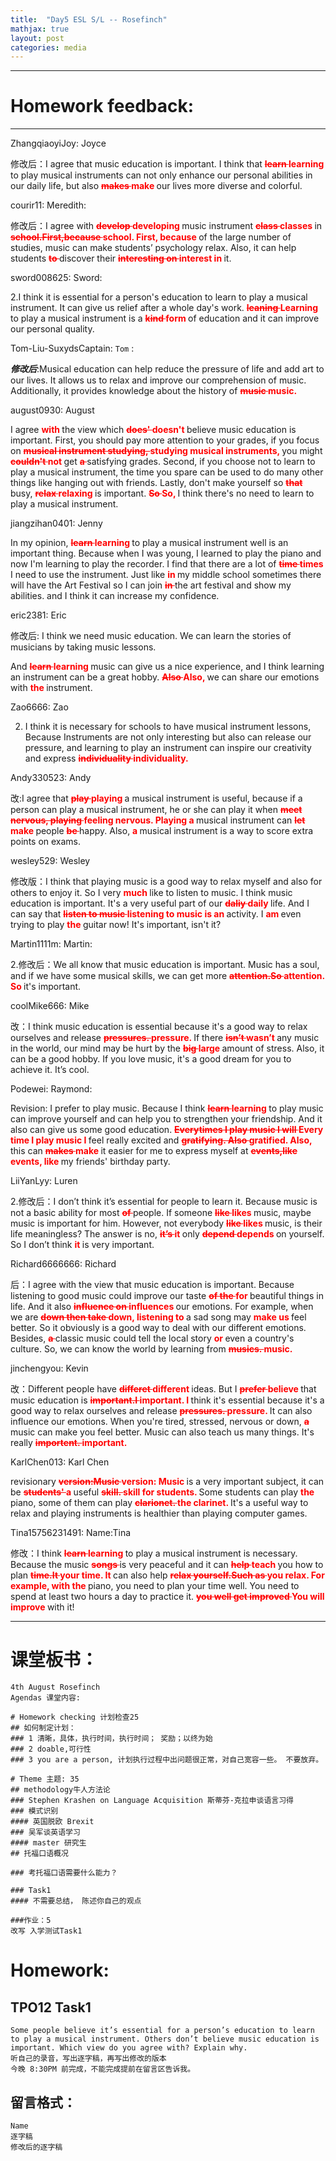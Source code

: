 ```yaml
---
title:  "Day5 ESL S/L -- Rosefinch"
mathjax: true
layout: post
categories: media
---
```


---
# Homework feedback:
---

ZhangqiaoyiJoy: Joyce 

修改后：I agree that music education is important. I think that <span style="color:red;font-weight:700;text-decoration:line-through;">learn </span><span style="color:red;font-weight:700;">learning </span>to play musical instruments can not only enhance our personal abilities in our daily life, but also <span style="color:red;font-weight:700;text-decoration:line-through;">makes </span><span style="color:red;font-weight:700;">make </span>our lives more diverse and colorful. 

courir11: Meredith: 

修改后：I agree with <span style="color:red;font-weight:700;text-decoration:line-through;">develop </span><span style="color:red;font-weight:700;">developing </span>music instrument <span style="color:red;font-weight:700;text-decoration:line-through;">class </span><span style="color:red;font-weight:700;">classes </span>in <span style="color:red;font-weight:700;text-decoration:line-through;">school.First,because </span><span style="color:red;font-weight:700;">school. First, because </span>of the large number of studies, music can make students’ psychology relax. Also, it can help students <span style="color:red;font-weight:700;text-decoration:line-through;">to </span>discover their <span style="color:red;font-weight:700;text-decoration:line-through;">interesting on </span><span style="color:red;font-weight:700;">interest in </span>it. 

sword008625: Sword: 

2.I think it is essential for a person's education to learn to play a musical instrument. It can give us relief after a whole day's work. <span style="color:red;font-weight:700;text-decoration:line-through;">leaning </span><span style="color:red;font-weight:700;">Learning </span>to play a musical instrument is a <span style="color:red;font-weight:700;text-decoration:line-through;">kind </span><span style="color:red;font-weight:700;">form </span>of education and it can improve our personal quality. 

Tom-Liu-SuxydsCaptain: `Tom` : 

***修改后***:Musical education can help reduce the pressure of life and add art to our lives. It allows us to relax and improve our comprehension of music. Additionally, it provides knowledge about the history of <span style="color:red;font-weight:700;text-decoration:line-through;">music </span><span style="color:red;font-weight:700;">music. </span>

august0930: August 

I agree <span style="color:red;font-weight:700;">with </span>the view which <span style="color:red;font-weight:700;text-decoration:line-through;">does' </span><span style="color:red;font-weight:700;">doesn't </span>believe music education is important. First, you should pay more attention to your grades, if you focus on <span style="color:red;font-weight:700;text-decoration:line-through;">musical instrument studying, </span><span style="color:red;font-weight:700;">studying musical instruments, </span>you might <span style="color:red;font-weight:700;text-decoration:line-through;">couldn't </span><span style="color:red;font-weight:700;">not </span>get <span style="color:red;font-weight:700;text-decoration:line-through;">a </span>satisfying grades. Second, if you choose not to learn to play a musical instrument, the time you spare can be used to do many other things like hanging out with friends. Lastly, don't make yourself so <span style="color:red;font-weight:700;text-decoration:line-through;">that </span>busy, <span style="color:red;font-weight:700;text-decoration:line-through;">relax </span><span style="color:red;font-weight:700;">relaxing </span>is important. <span style="color:red;font-weight:700;text-decoration:line-through;">So </span><span style="color:red;font-weight:700;">So, </span>I think there's no need to learn to play a musical instrument. 

jiangzihan0401: Jenny 

In my opinion, <span style="color:red;font-weight:700;text-decoration:line-through;">learn </span><span style="color:red;font-weight:700;">learning </span>to play a musical instrument well is an important thing. Because when I was young, I learned to play the piano and now I'm learning to play the recorder. I find that there are a lot of <span style="color:red;font-weight:700;text-decoration:line-through;">time </span><span style="color:red;font-weight:700;">times </span>I need to use the instrument. Just like <span style="color:red;font-weight:700;">in </span>my middle school sometimes there will have the Art Festival so I can join <span style="color:red;font-weight:700;text-decoration:line-through;">in </span>the art festival and show my abilities. and I think it can increase my confidence. 

eric2381: Eric 

修改后:  I think we need music education. We can learn the stories of musicians by taking music lessons. 

And <span style="color:red;font-weight:700;text-decoration:line-through;">learn </span><span style="color:red;font-weight:700;">learning </span>music can give us a nice experience, and I think learning an instrument can be a great hobby. <span style="color:red;font-weight:700;text-decoration:line-through;">Also </span><span style="color:red;font-weight:700;">Also, </span>we can share our emotions with <span style="color:red;font-weight:700;">the </span>instrument. 

Zao6666: Zao 

2. I think it is necessary for schools to have musical instrument lessons, Because Instruments are not only interesting but also can release our pressure, and learning to play an instrument can inspire our creativity and express <span style="color:red;font-weight:700;text-decoration:line-through;">individuality </span><span style="color:red;font-weight:700;">individuality. </span>

Andy330523: Andy 

改:I agree that <span style="color:red;font-weight:700;text-decoration:line-through;">play </span><span style="color:red;font-weight:700;">playing </span>a musical instrument is useful, because if a person can play a musical instrument, he or she can play it when <span style="color:red;font-weight:700;text-decoration:line-through;">meet nervous, playing </span><span style="color:red;font-weight:700;">feeling nervous. Playing a </span>musical instrument can <span style="color:red;font-weight:700;text-decoration:line-through;">let </span><span style="color:red;font-weight:700;">make </span>people <span style="color:red;font-weight:700;text-decoration:line-through;">be </span>happy. Also, <span style="color:red;font-weight:700;">a </span>musical instrument is a way to score extra points on exams. 

wesley529: Wesley 

修改版：I think that playing music is a good way to relax myself and also for others to enjoy it. So I very <span style="color:red;font-weight:700;">much </span>like to listen to music. I think music education is important. It's a very useful part of our <span style="color:red;font-weight:700;text-decoration:line-through;">daliy </span><span style="color:red;font-weight:700;">daily </span>life. And I can say that <span style="color:red;font-weight:700;text-decoration:line-through;">listen to music </span><span style="color:red;font-weight:700;">listening to music is an </span>activity. I <span style="color:red;font-weight:700;">am </span>even trying to play <span style="color:red;font-weight:700;">the </span>guitar now! It's important, isn't it? 

Martin1111m: Martin: 

2.修改后：We all know that music education is important. Music has a soul, and if we have some musical skills, we can get more <span style="color:red;font-weight:700;text-decoration:line-through;">attention.So </span><span style="color:red;font-weight:700;">attention. So </span>it's important. 

coolMike666: Mike 

改：I think music education is essential because it's a good way to relax ourselves and release <span style="color:red;font-weight:700;text-decoration:line-through;">pressures. </span><span style="color:red;font-weight:700;">pressure. </span>If there <span style="color:red;font-weight:700;text-decoration:line-through;">isn’t </span><span style="color:red;font-weight:700;">wasn’t </span>any music in the world, our mind may be hurt by the <span style="color:red;font-weight:700;text-decoration:line-through;">big </span><span style="color:red;font-weight:700;">large </span>amount of stress. Also, it can be a good hobby. If you love music, it's a good dream for you to achieve it. It’s cool. 

Podewei: Raymond: 

Revision:   I prefer to play music. Because I think <span style="color:red;font-weight:700;text-decoration:line-through;">learn </span><span style="color:red;font-weight:700;">learning </span>to play music can improve yourself and can help you to strengthen your friendship. And it also can give us some good education. <span style="color:red;font-weight:700;text-decoration:line-through;">Everytimes I play music I will </span><span style="color:red;font-weight:700;">Every time I play music I </span>feel really excited and <span style="color:red;font-weight:700;text-decoration:line-through;">gratifying. Also </span><span style="color:red;font-weight:700;">gratified. Also, </span>this can <span style="color:red;font-weight:700;text-decoration:line-through;">makes </span><span style="color:red;font-weight:700;">make </span>it easier for me to express myself at <span style="color:red;font-weight:700;text-decoration:line-through;">events,like </span><span style="color:red;font-weight:700;">events, like </span>my friends' birthday party. 

LiiYanLyy: Luren 

2.修改后：I don’t think it’s essential for people to learn it. Because music is not a basic ability for most <span style="color:red;font-weight:700;text-decoration:line-through;">of </span>people. If someone <span style="color:red;font-weight:700;text-decoration:line-through;">like </span><span style="color:red;font-weight:700;">likes </span>music, maybe music is important for him. However, not everybody <span style="color:red;font-weight:700;text-decoration:line-through;">like </span><span style="color:red;font-weight:700;">likes </span>music, is their life meaningless? The answer is no, <span style="color:red;font-weight:700;text-decoration:line-through;">it’s </span><span style="color:red;font-weight:700;">it </span>only <span style="color:red;font-weight:700;text-decoration:line-through;">depend </span><span style="color:red;font-weight:700;">depends </span>on yourself. So I don’t think <span style="color:red;font-weight:700;">it </span>is very important. 

Richard6666666: Richard 

后：I agree with the view that music education is important. Because listening to good music could improve our taste <span style="color:red;font-weight:700;text-decoration:line-through;">of the </span><span style="color:red;font-weight:700;">for </span>beautiful things in life. And it also <span style="color:red;font-weight:700;text-decoration:line-through;">influence on </span><span style="color:red;font-weight:700;">influences </span>our emotions. For example, when we are <span style="color:red;font-weight:700;text-decoration:line-through;">down then take </span><span style="color:red;font-weight:700;">down, listening to </span>a sad song may <span style="color:red;font-weight:700;">make us </span>feel better. So it obviously is a good way to deal with our different emotions. Besides, <span style="color:red;font-weight:700;text-decoration:line-through;">a </span>classic music could tell the local story <span style="color:red;font-weight:700;">or </span>even a country's culture. So, we can know the world by learning from <span style="color:red;font-weight:700;text-decoration:line-through;">musics. </span><span style="color:red;font-weight:700;">music. </span>

jinchengyou: Kevin 

改：Different people have <span style="color:red;font-weight:700;text-decoration:line-through;">differet </span><span style="color:red;font-weight:700;">different </span>ideas. But I <span style="color:red;font-weight:700;text-decoration:line-through;">prefer </span><span style="color:red;font-weight:700;">believe </span>that music education is <span style="color:red;font-weight:700;text-decoration:line-through;">important.I </span><span style="color:red;font-weight:700;">important. I </span>think it's essential because it's a good way to relax ourselves and release <span style="color:red;font-weight:700;text-decoration:line-through;">pressures. </span><span style="color:red;font-weight:700;">pressure. </span>It can also influence our emotions. When you're tired, stressed, nervous or down, <span style="color:red;font-weight:700;text-decoration:line-through;">a </span>music can make you feel better. Music can also teach us many things. It's really <span style="color:red;font-weight:700;text-decoration:line-through;">importent. </span><span style="color:red;font-weight:700;">important. </span>

KarlChen013: Karl Chen 

revisionary <span style="color:red;font-weight:700;text-decoration:line-through;">version:Music </span><span style="color:red;font-weight:700;">version: Music </span>is a very important subject, it can be <span style="color:red;font-weight:700;text-decoration:line-through;">students' </span><span style="color:red;font-weight:700;">a </span>useful <span style="color:red;font-weight:700;text-decoration:line-through;">skill. </span><span style="color:red;font-weight:700;">skill for students. </span>Some students can play <span style="color:red;font-weight:700;">the </span>piano, some of them can play <span style="color:red;font-weight:700;text-decoration:line-through;">clarionet. </span><span style="color:red;font-weight:700;">the clarinet. </span>It's a useful way to relax and playing instruments is healthier than playing computer games. 

Tina15756231491: Name:Tina 

修改：I think <span style="color:red;font-weight:700;text-decoration:line-through;">learn </span><span style="color:red;font-weight:700;">learning </span>to play a musical instrument is necessary. Because the music <span style="color:red;font-weight:700;text-decoration:line-through;">songs </span>is very peaceful and it can <span style="color:red;font-weight:700;text-decoration:line-through;">help </span><span style="color:red;font-weight:700;">teach </span>you how to plan <span style="color:red;font-weight:700;text-decoration:line-through;">time.It </span><span style="color:red;font-weight:700;">your time. It </span>can also help <span style="color:red;font-weight:700;text-decoration:line-through;">relax yourself.Such as </span><span style="color:red;font-weight:700;">you relax. For example, with the </span>piano, you need to plan your time well. You need to spend at least two hours a day to practice it. <span style="color:red;font-weight:700;text-decoration:line-through;">you well get improved </span><span style="color:red;font-weight:700;">You will improve </span>with it!



---
# 课堂板书：

```
4th August Rosefinch 
Agendas 课堂内容: 

# Homework checking 计划检查25
## 如何制定计划：
### 1 清晰，具体，执行时间，执行时间； 奖励；以终为始
### 2 doable,可行性
### 3 you are a person, 计划执行过程中出问题很正常，对自己宽容一些。 不要放弃。

# Theme 主题: 35
## methodology牛人方法论 
### Stephen Krashen on Language Acquisition 斯蒂芬-克拉申谈语言习得
### 模式识别
#### 英国脱欧 Brexit
### 吴军谈英语学习
#### master 研究生
## 托福口语概况

### 考托福口语需要什么能力？

### Task1 
#### 不需要总结， 陈述你自己的观点

###作业：5
改写 入学测试Task1

```
# Homework:
## TPO12 Task1
```
Some people believe it’s essential for a person’s education to learn to play a musical instrument. Others don’t believe music education is important. Which view do you agree with? Explain why.
听自己的录音，写出逐字稿，再写出修改的版本
今晚 8:30PM 前完成，不能完成提前在留言区告诉我。
```
## 留言格式：
```Name ``` <br>
```逐字稿``` <br>
```修改后的逐字稿```

